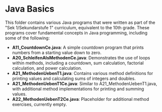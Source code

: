 # Java Basics

This folder contains various Java programs that were written as part of the "Sek 1/Sekundarstufe 1" curriculum, equivalent to the 10th grade. These programs cover fundamental concepts in Java programming, including some of the following:

- **A11_CountdownCe.java**: A simple countdown program that prints numbers from a starting value down to zero.
- **A20_SchleifenAlsMethodenCe.java**: Demonstrates the use of loops within methods, including a countdown, sum calculation, factorial calculation, and power calculation.
- **A21_MethodenUebenT1.java**: Contains various method definitions for printing values and calculating sums of integers and doubles.
- **A21_MethodenUebenT1Ce.java**: Similar to A21_MethodenUebenT1.java, with additional method implementations for printing and summing values.
- **A22_MethodenUebenT2Ce.java**: Placeholder for additional method exercises, currently empty.
